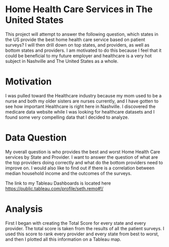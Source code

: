 # Home Health Care Services in The United States

This project will attempt to answer the following question, which states in the US provide the best home health care service based on patient surveys? I will then drill down on top states, and providers, as well as bottom states and providers. I am motivated to do this because I feel that it could be beneficial to my future employer and healthcare is a very hot subject in Nashville and The United States as a whole.
# Motivation
I was pulled toward the Healthcare industry because my mom used to be a nurse and both my older sisters are nurses currently, and I have gotten to see how important Healthcare is right here in Nashville. I discovered the medicare data website while I was looking for healthcare datasets and I found some very compelling data that I decided to analyze.
# Data Question
My overall question is who provides the best and worst Home Health Care services by State and Provider. I want to answer the question of what are the top providers doing correctly and what do the bottom providers need to improve on. I would also like to find out if there is a correlation between median household income and the outcomes of the surveys.

The link to my Tableau Dashboards is located here https://public.tableau.com/profile/seth.remo#!/

# Analysis
First I began with creating the Total Score for every state and every provider. The total score is taken from the results of all the patient surveys. I used this score to rank every provider and every state from best to worst, and then I plotted all this information on a Tableau map. 

